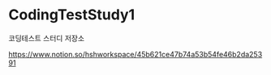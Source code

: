 # CodingTestStudy1
코딩테스트 스터디 저장소

https://www.notion.so/hshworkspace/45b621ce47b74a53b54fe46b2da25391

